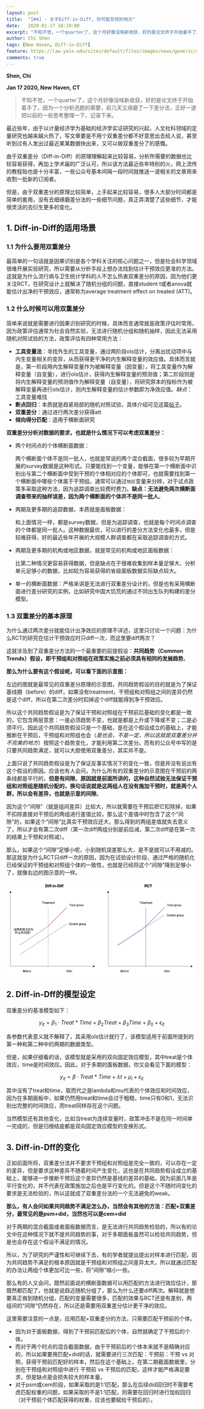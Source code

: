 ```yaml
---
layout: post
title:  "[#4] - 关于Diff-in-Diff, 你可能忽视的地方"
date:   2020-01-17 18:10:00
excerpt: "不知不觉，一个quarter了，这个月好像没啥新收获，好的是论文终于开始着手了。因为一个分析选题的需要，前几天又琢磨了一下差分法，正好一道把以前的一些思考整理一下，记录下来。"
author: Chi Shen
tags: [New Haven, Diff-in-Diff]
feature: https://law.yale.edu/sites/default/files/images/news/generic/yls-tower-generic-1.jpg
comments: true
---
```


**Shen, Chi**

**Jan 17 2020, New Haven, CT**

> 不知不觉，一个quarter了，这个月好像没啥新收获，好的是论文终于开始着手了。因为一个分析选题的需要，前几天又琢磨了一下差分法，正好一道把以前的一些思考整理一下，记录下来。



最近些年，由于以计量经济学为基础的经济学实证研究的兴起，人文社科领域的定量研究也越来越火热了，写文章要是不用个双重差分都不好意思出去给人说，甚至听到过有人发出过最近某某数据快出来，又可以做双重差分了的感慨。



由于双重差分（Diff-in-Diff）的原理理解起来比较容易，分析所需要的数据也比较容易获得，再加上学术届的广泛认可，所以该方法最近些年特别的火，网上流传的教程贴也是十分丰富，一些公众号基本间隔一段时间就推送一波相关的文章用来收割一批新的订阅者。



但是，由于双重差分的原理比较简单，上手起来比较容易，很多人大部分时间都是简单的套用，没有去细琢磨差分法的一些细节问题，真正弄清楚了这些细节，才能很灵活的去衍生更多的变化。



## 1. Diff-in-Diff的适用场景

### 1.1 为什么要用双重差分

最简单的一句话就是因果识别是各个学科关注的核心问题之一，但是社会科学领域很难开展实验研究，所以需要从分析手段上想办法找到估计干预效应更准的方法。这就是为什么流行病与卫生统计学科的人不怎么热衷双重差分的原因，因为他们更关注RCT，在研究设计上就解决了随机分组的问题，直接student t或者anova就能估计出净的干预效应，通常称为average treatment effect on treated (ATT)。



### 1.2 什么时候可以用双重差分

简单来说就是需要进行因果识别研究的时候，具体而言通常就是政策评估时常用，因为政策评估通常为社会自然实验，无法进行随机分组和随机抽样，因此无法采用随机对照试验的方法，政策评估有四种常用方法：

+ **工具变量法**：寻找外生的工具变量，通过两阶段ols估计，分离出扰动项中与内生变量相关的变异，从而获得更干净的内生解释变量的效应值。具体而言就是，第一阶段用内生解释变量作为被解释变量（因变量），将工具变量作为解释变量（自变量），进行ols估计，获得内生解释变量的预测值；第二阶段则是将内生解释变量的预测值作为解释变量（自变量），将研究原本的指标作为被解释变量再进行ols估计，则内生解释变量的估计参数即为净效应值。*缺点*：工具变量难找
+ **断点回归**：本质就是趋紧局部的随机对照试验，具体介绍可见这篇[帖子](https://shumchi.github.io/Step-by-Step-to-do-a-Regression-Discontinuity-analysis/)。
+ **双重差分**：通过进行两次差分获得att
+ **倾向得分匹配**：适用于横断面研究



**双重差分分析对数据的要求，也就是什么情况下可以考虑双重差分：**

+ 两个时间点的个体横断面数据：

  两个横断面个体不是同一批人，也就是常说的两个混合截面，很多较为早期开展的survey数据是这种形式。只要能找到一个变量，能够在第一个横断面中识别出与第二个横断面中受到干预的个体相对应的个体即可，也就需要找到第一个横断面中哪些个体属于干预组。通常可以通过`地区`变量来分辨，对于试点政策多采取这种方法，因为追踪调查比较费时费力。**缺点：无法避免两次横断面调查带来的抽样误差，因为两个横断面的个体并不是同一批人**。

+ 两期及更多期的追踪数据，本质就是面板数据：

  和上面情况一样，都是survey数据，但是为追踪调查，也就是每个时间点调查的个体都是同一批人。这种数据最优，可以进行的差分方法变化也最多，但是较难获得，好的最近些年开展的大规模人群调查都在采取追踪调查的方式。

+ 两期及更多期的机构或地区数据，就是常见的机构或地区面板数据：

  比第二种情况更容易获得数据，但是缺点在于很难收集到样本量足够大、分析单元足够小的数据，比如较为容易获得的省级面板数据实际缺点较大。

+ 单一的横断面数据：严格来讲是无法进行双重差分设计的，但是也有采用横断面进行差分研究的实例，比如研究中国大饥荒的通过不同出生队列构建的差分模型。
  
  

### 1.3 双重差分的基本原理

为什么通过两次差分就能估计出净效应的原理不详述，这里只讨论一个问题：为什么RCT的研究在估计干预效应时只diff一次，而这里要diff两次？



这就涉及到了双重差分方法的一个最重要的前提假设：**共同趋势（Common Trends）假设，即干预组和对照组在政策实施之前必须具有相同的发展趋势**。



**那么为什么要有这个假设呢，可以看下面的示意图：**

左边的图就是最常见的双重差分原理的示意图，共同趋势假设的目的就是为了保证基线期（before）的diff，如果没有treatment，干预组和对照组之间的差异仍然是这个diff，所以在第二次差分时扣掉这个diff就能得到净干预效应。



所以这个共同趋势假设是为了保证干预和对照组在干预前后基础的变化都是一致的，它包含两层意思：一是必须趋势不变，也就是都是上升或下降或不变；二是必须平行。因此这个共同趋势假设只是一个基础，是在这个假设成立的基础上，才能推断在干预后，干预组和对照组也会（*是也会，不是一定，所以这就是双重差分并不完美的地方*）按照这个趋势变化，才能利用第二次差分。而有的公众号中写的是只要共同趋势满足，就可以大胆使用双重差分，其实并不是。



上面只说了共同趋势假设是为了保证反事实情况下的变化一致，但是并没有说出有这个假设的原因。应该也有人会问，为什么所有的双重差分的示意图在干预前的两条线都是平行的，**但是有间隙**。**原因就是前面所讲的，这种自然试验无法保证干预组和对照组是随机分配的，换句话说就是这两组人在没有施加干预时，就是两个人群，所以会有差异，也就是示意的间隙**。



因为这个“间隙”（就是组间差异）比较大，所以就需要在干预后把它扣除掉，如果不扣除直接对干预后的两组进行差值比较，那么这个差值中时包含了这个“间隙”的，如果这个“间隙”比真实干预效应还大，那么得到的两组差值就失去意义了，所以才会有第二次diff（第一次diff两组分别是前后减，第二次diff是在第一次的结果上干预和对照减）。



那么，如果这个“间隙”足够小呢，小到随机误差那么大，是不是就可以不用减的。那这就是为什么RCT只diff一次的原因，因为在试验设计阶段，通过严格的随机化已经保证的干预组和对照组个体的一致性，也就是已经将这个“间隙”降到足够小了，就像右边的图示意的一样。

![letter](https://github.com/shumchi/shumchi.github.io/blob/master/_posts/2020-01-17-M4%20Quarter/Diagram.png?raw=true)



## 2. Diff-in-Dff的模型设定

双重差分的基准模型如下：

$$ y_{it} = \beta_1 \cdot Treat*Time + \beta_2 Treat + \beta_3 Time + \beta_0+ \epsilon_{it} $$  

各参数代表意义就不解释了，其采用ols估计就行了，该模型适用于前面所提到的第一种和第二种中的两期的数据类型。



但是，如果仔细看的话，该模型就是采用的双向固定效应模型，其中treat是个体效应，time是时间效应。因此，对于多期的面板数据，你又会看见下面的模型：

$$ y_{it} = \beta \cdot Treat*Time + \lambda t + \mu_i + \epsilon_{it} $$  

其中没有了treat和time，取而代之是lambda和mu代表的个体效应和时间效应，因为在多期面板中，如果仍然用treat和time会过于粗糙，time只有0和1，无法识别出完整的时间效应，而treat同样存在这个问题。



当然模型还有其他变化，比如当treat为连续变量时，政策冲击不是在同一时间单一完成的，但是归根结底都是双向固定效应模型的变换形式。





## 3. Diff-in-Dff的变化



正如前面所将，双重差分法并不要求干预组和对照组是完全一致的，可以存在一定的差异，但是要求这种差异不随着时间产生变化，这也是在共同趋势假设成立的基础上，能够进一步推断干预后这个差异仍然是基线的差异的基础，因为前面几年是平行变化的，并不代表在政策施加之后也是平行变化的。但是这个不随时间变化的要求是无法检验的，所以这就成了双重差分法的一个无法避免的weak。



**那么，有人会问如果共同趋势不满足怎么办，当然会有其他的方法：匹配+双重差分，最常见的是psm+did，当然也可以是cem+did**



对于两期的混合截面或者面板数据而言，是无法进行共同趋势检验的，所以有的论文中在这种情况下就不提共同趋势的事，对于多期面板虽然可以检验共同趋势，但是也会存在这个假设不满足的情况。



所以，为了研究的严谨性和可继续下去，有的学者就提出提出对样本进行匹配，因为共同趋势不满足的根本原因就是干预组和对照组之间差异太大，所以就通过匹配的办法让两组个体更加可比一些，将“间隙”缩小一些。



那么有的人又会问，既然前面说的横断面数据可以用匹配的方法进行效应估计，那既然都匹配了，也就是说趋近随机分组了，那么为什么还要diff两次。解释就是想要真正做到随机分组，匹配的变量需要很多，匹配的效果与RCT还是有差别，两组间的“间隙”仍然存在，所以还是需要用双重差分估计更干净的效应。



这里需要注意的一点是，应用匹配+双重差分的方法，只需要匹配干预前的个体。

+ 因为对于面板数据，得到了干预前匹配后的个体，自然就确定了干预后的个体。
+ 而对于两个时点的混合截面数据，由于干预前后的个体本来就不是精确对应的，所以如果要用匹配+did的话，就需要进行三次匹配：干预前：干预 vs 对照，获得干预前匹配好的样本，然后在这个基础上，在第二期截面数据里，分别在干预组和对照组中进行 干预前 vs 干预后的匹配，这样才能严格满足要求，但是缺点是会损失较大的样本量。
+ 对于psm或cem阶段，如果采取的是1:1匹配，那么在后续did回归时不需要考虑匹配权重的问题，如果采取的不是1:1匹配，则需要在回归时进行加权回归（对干预前个体匹配获得的权重，应该也要赋给干预后的）。


